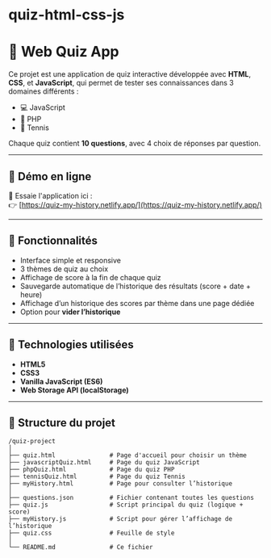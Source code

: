 # quiz-html-css-js
# 🧠 Web Quiz App

Ce projet est une application de quiz interactive développée avec **HTML**, **CSS**, et **JavaScript**, qui permet de tester ses connaissances dans 3 domaines différents :

- 💻 JavaScript  
- 🐘 PHP  
- 🎾 Tennis  

Chaque quiz contient **10 questions**, avec 4 choix de réponses par question.

---

## 🔗 Démo en ligne

📍 Essaie l'application ici :  
👉 [https://quiz-my-history.netlify.app/](https://quiz-my-history.netlify.app/)

---

## 🚀 Fonctionnalités

- Interface simple et responsive
- 3 thèmes de quiz au choix
- Affichage de score à la fin de chaque quiz
- Sauvegarde automatique de l’historique des résultats (score + date + heure)
- Affichage d’un historique des scores par thème dans une page dédiée
- Option pour **vider l’historique**

---

## 🧩 Technologies utilisées

- **HTML5**
- **CSS3**
- **Vanilla JavaScript (ES6)**
- **Web Storage API (localStorage)**

---

## 📁 Structure du projet

```plaintext
/quiz-project
│
├── quiz.html               # Page d'accueil pour choisir un thème
├── javascriptQuiz.html     # Page du quiz JavaScript
├── phpQuiz.html            # Page du quiz PHP
├── tennisQuiz.html         # Page du quiz Tennis
├── myHistory.html          # Page pour consulter l’historique
│
├── questions.json          # Fichier contenant toutes les questions
├── quiz.js                 # Script principal du quiz (logique + score)
├── myHistory.js            # Script pour gérer l’affichage de l’historique
├── quiz.css                # Feuille de style
│
└── README.md               # Ce fichier
